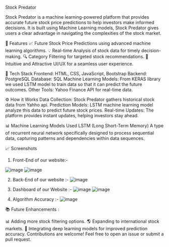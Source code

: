 Stock Predator

Stock Predator is a machine learning-powered platform that provides accurate future stock price predictions to help investors make informed decisions. It is built using Machine Learning models, Stock Predator gives users a clear advantage in navigating the complexities of the stock market.

🚀 Features
📈 Future Stock Price Predictions using advanced machine learning algorithms.
💡 Real-time Analysis of stock data for timely decision-making.
🔍 Category Filtering for targeted stock recommendations.
🎯 Intuitive and Attractive UI/UX for a seamless user experience.

🔧 Tech Stack
Frontend: HTML, CSS, JavaScript, Bootstrap
Backend: PostgreSQL
Database: SQL
Machine Learning Models: From KERAS library we used LSTM model to train data so that it can predict the future outcomes.
Other Tools: Yahoo Finance API for real-time data.

⚙️ How it Works
Data Collection: Stock Predator gathers historical stock data from Yahho api.
Prediction Models: LSTM machine learning model analyze this data to predict future stock prices.
Real-time Updates: The platform provides instant updates, helping investors stay ahead.

📊 Machine Learning Models Used
LSTM (Long Short-Term Memory)
A type of recurrent neural network specifically designed to process sequential data, capturing patterns and dependencies within data sequences.

📈 Screenshots
1) Front-End of our website:-

  ![image](https://github.com/user-attachments/assets/3a9d57bb-3760-4eab-8b34-88cffb0aeff9)
  ![image](https://github.com/user-attachments/assets/db462bb1-aabb-4115-a2da-6cda65afc100)

2) Back-End of our website :-
   ![image](https://github.com/user-attachments/assets/0ffcc525-0124-48c2-8f59-91d635a8babc)

3) Dashboard of our Website :-
   ![image](https://github.com/user-attachments/assets/bc2a7898-a52d-427b-96f9-f1b111f2ce32)
   ![image](https://github.com/user-attachments/assets/b809c131-c867-42ff-879b-50170c28593d)


5) Algorithm Accuracy :-
   ![image](https://github.com/user-attachments/assets/19be9b56-1ac9-4fdd-96d0-2350b62771dc)



📚 Future Enhancements :

📊 Adding more stock filtering options.
🌎 Expanding to international stock markets.
🧠 Integrating deep learning models for improved prediction accuracy.
Contributions are welcome! Feel free to open an issue or submit a pull request.
